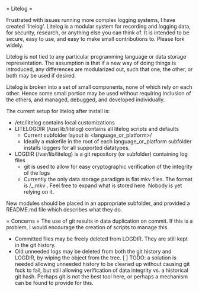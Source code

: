 = Litelog =

Frustrated with issues running more complex logging systems, I have created 'litelog'.
Litelog is a modular system for recording and logging data, for security, research, or
anything else you can think of.  It is intended to be secure, easy to use, and easy to
make small contributions to.  Please fork widely.

Litelog is not tied to any particular programming language or data storage representation.
The assumption is that if a new way of doing things is introduced, any differences are
modularized out, such that one, the other, or both may be used if desired.

Litelog is broken into a set of small components, none of which rely on each other.
Hence some small portion may be used without requiring inclusion of the others, and
managed, debugged, and developed individually.

The current setup for litelog after install is:
- /etc/litelog contains local customizations
- LITELOGDIR (/usr/lib/litelog) contains all litelog scripts and defaults
  - Current subfolder layout is <language_or_platform>/<module>
  - Ideally a makefile in the root of each language_or_platform subfolder installs loggers
    for all supported datatypes.
- LOGDIR (/var/lib/litelog) is a git repository (or subfolder) containing log files
  - git is used to allow for easy cryptographic verification of the integrity of the logs
  - Currently the only data storage paradigm is flat mkv files.
    The format is <module>/<date>_<hostname>_<device>_<compression>.mkv .
    Feel free to expand what is stored here.  Nobody is yet relying on it.

New modules should be placed in an appropriate subfolder, and provided a README.md file
which describes what they do.

= Concerns =
The use of git results in data duplication on commit.  If this is a problem, I would
encourage the creation of scripts to manage this.
- Committed files may be freely deleted from LOGDIR.  They are still kept in the git history.
- Old unneeded logs may be deleted from both the git history and LOGDIR, by wiping the object
  from the tree.
  [ ] TODO: a solution is needed allowing unneeded history to be cleaned up without causing
            git fsck to fail, but still allowing verification of data integrity vs. a
            historical git hash.  Perhaps git is not the best tool here, or perhaps a mechanism
            can be found to provide for this.
